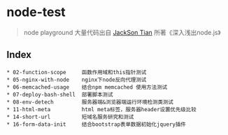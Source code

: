# node-test
>node playground
大量代码出自 [JackSon Tian](https://github.com/JacksonTian) 所著《深入浅出node.js》

## Index
```
* 02-function-scope     函数作用域和this指针测试
* 05-nginx-with-node    nginx下node反向代理测试
* 06-memcached-usage    结合npm memcached 使用方法测试
* 07-deploy-bash-shell  部署脚本测试
* 08-env-detech         服务器端&浏览器端运行环境检测类测试     
* 11-html-meta          html meta标签，服务器header设置优先级比较
* 14-short-url          短域名服务研究和测试   
* 16-form-data-init     结合bootstrap表单数据初始化jquery插件
```